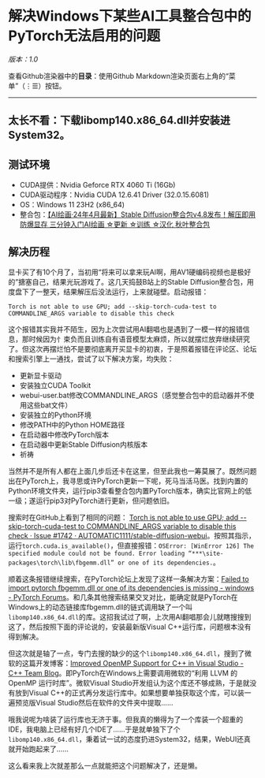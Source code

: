 # 解决Windows下某些AI工具整合包中的PyTorch无法启用的问题

*版本：1.0*

查看Github渲染器中的**目录**：使用Github Markdown渲染页面右上角的“菜单”（⋮☰）按钮。

---

## 太长不看：下载libomp140.x86_64.dll并安装进System32。

## 测试环境

- CUDA提供：Nvidia Geforce RTX 4060 Ti (16Gb) 
- CUDA驱动程序：Nvidia CUDA 12.6.41 Driver (32.0.15.6081)
- OS：Windows 11 23H2 (x86_64)
- 整合包：[【AI绘画·24年4月最新】Stable Diffusion整合包v4.8发布！解压即用 防爆显存 三分钟入门AI绘画 ☆更新 ☆训练 ☆汉化 秋叶整合包](https://www.bilibili.com/video/BV1iM4y1y7oA/)

## 解决历程

显卡买了有10个月了，当初用“将来可以拿来玩AI啊，用AV1硬编码视频也是极好的”搪塞自己，结果光玩游戏了。这几天捣鼓B站上的Stable Diffusion整合包，用度盘下了一整天，结果解压后没法运行，上来就碰壁。启动报错：

`Torch is not able to use GPU; add --skip-torch-cuda-test to COMMANDLINE_ARGS variable to disable this check`

这个报错其实我并不陌生，因为上次尝试用AI翻唱也是遇到了一模一样的报错信息，那时候因为忄束负而且训练自有语音模型太麻烦，所以就摆烂放弃继续研究了。但这次再摆烂怕不是要彻底离开买显卡的初衷，于是照着报错在评论区、论坛和搜索引擎上一通找，尝试了以下解决方案，均失败：

- 更新显卡驱动
- 安装独立CUDA Toolkit
- webui-user.bat修改COMMANDLINE_ARGS（感觉整合包中的启动器并不使用这些bat文件）
- 安装独立的Python环境
- 修改PATH中的Python HOME路径
- 在启动器中修改PyTorch版本
- 在启动器中更新Stable Diffusion内核版本
- 祈祷

当然并不是所有人都在上面几步后还卡在这里，但至此我也一筹莫展了。既然问题出在PyTorch上，我寻思或许PyTorch更新一下呢，死马当活马医。找到内置的Python环境文件夹，运行pip3查看整合包内置PyTorch版本，确实比官网上的低一级；遂运行pip3对PyTorch进行更新，但问题依旧。

搜索时在GitHub上看到了相同的问题：
[Torch is not able to use GPU; add --skip-torch-cuda-test to COMMANDLINE_ARGS variable to disable this check · Issue #1742 · AUTOMATIC1111/stable-diffusion-webui](https://github.com/AUTOMATIC1111/stable-diffusion-webui/issues/1742#issuecomment-2055804422)。按照其指示，运行`torch.cuda.is_available()`，但直接报错：`OSError: [WinError 126] The specified module could not be found. Error loading “***\site-packages\torch\lib\fbgemm.dll” or one of its dependencies.`。

顺着这条报错继续搜索，在PyTorch论坛上发现了这样一条解决方案：[Failed to import pytorch fbgemm.dll or one of its dependencies is missing - windows - PyTorch Forums](https://discuss.pytorch.org/t/failed-to-import-pytorch-fbgemm-dll-or-one-of-its-dependencies-is-missing/201969/2)。和几条其他搜索结果交叉对比，能确定就是PyTorch在Windows上的动态链接库fbgemm.dll的链式调用缺了一个叫`libomp140.x86_64.dll`的库。这招我试过了啊，上次用AI翻唱那会儿就瞎搜搜到这了，然后按照下面的评论说的，安装最新版Visual C++运行库，问题根本没有得到解决。

但这次就是轴了一点，专门去搜的缺少的这个`libomp140.x86_64.dll`，搜到了微软的这篇开发博客：[Improved OpenMP Support for C++ in Visual Studio - C++ Team Blog](https://devblogs.microsoft.com/cppblog/improved-openmp-support-for-cpp-in-visual-studio/)。即PyTorch在Windows上需要调用微软的“利用 LLVM 的 OpenMP 运行时库”。微软Visual Studio开发组认为这个库还不够成熟，于是就没有放到Visual C++的正式再分发运行库中。如果想要单独获取这个库，可以装一遍预览版Visual Studio然后在软件的文件夹中提取……

哦我说呢为啥装了运行库也无济于事。但我真的懒得为了一个库装一个超重的IDE，我电脑上已经有好几个IDE了……于是就单独下了个`libomp140.x86_64.dll`，秉着试一试的态度扔进System32，结果，WebUI还真就开始跑起来了……

这么看来我上次就差那么一点就能把这个问题解决了，还是懒。